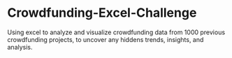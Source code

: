# Crowdfunding-Excel-Challenge
Using excel to analyze and visualize crowdfunding data from 1000 previous crowdfunding projects, to uncover any hiddens trends, insights, and analysis. 

